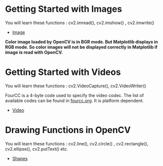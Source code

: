# Getting Started with Images
You will learn these functions : cv2.imread(), cv2.imshow() , cv2.imwrite()

* [Image](https://github.com/siddarthjha/Opencv/blob/master/GUI%20Features/Image.py)

**Color image loaded by OpenCV is in BGR mode. But Matplotlib displays in RGB mode. So color images will not be displayed correctly in Matplotlib if image is read with OpenCV.**

# Getting Started with Videos
You will learn these functions : cv2.VideoCapture(), cv2.VideoWriter()

FourCC is a 4-byte code used to specify the video codec. The list of available codes can be found in [fourcc.org](http://www.fourcc.org/codecs.php). It is platform dependent. 


* [Video](https://github.com/siddarthjha/Opencv/tree/master/GUI%20Features/Video.py)

# Drawing Functions in OpenCV
You will learn these functions : cv2.line(), cv2.circle() , cv2.rectangle(), cv2.ellipse(), cv2.putText() etc.

* [Shapes](https://github.com/siddarthjha/Opencv/blob/master/GUI%20Features/Shapes.py)


